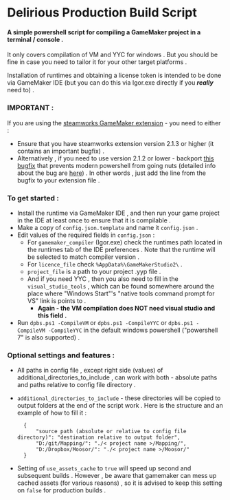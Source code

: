 # Delirious Production Build Script

#### A simple powershell script for compiling a GameMaker project in a terminal / console .

It only covers compilation of VM and YYC for windows .
But you should be fine in case you need to tailor it for your other target platforms .

Installation of runtimes and obtaining a license token is intended to be done via GameMaker IDE (but you can do this via Igor.exe directly if you ***really*** need to) .

### IMPORTANT :
If you are using the [steamworks GameMaker extension](https://github.com/YoYoGames/GMEXT-Steamworks) - you need to either :
 - Ensure that you have steamworks extension version 2.1.3 or higher (it contains an important bugfix) .
 - Alternatively , if you need to use version 2.1.2 or lower - backport [this bugfix](https://github.com/YoYoGames/GMEXT-Steamworks/commit/962c208c794935c1dd262df2d2c5840a198b8272) that prevents modern powershell from going nuts (detailed info about the bug are [here](https://github.com/YoYoGames/GMEXT-Steamworks/issues/120)) . In other words , just add the line from the bugfix to your extension file .

### To get started :
- Install the runtime via GameMaker IDE , and then run your game project in the IDE at least once to ensure that it is compilable .
- Make a copy of `config.json.template` and name it `config.json` .
- Edit values of the required fields in `config.json` :
	- For `gamemaker_compiler` (Igor.exe) check the runtimes path located in the runtimes tab of the IDE preferences . Note that the runtime will be selected to match compiler version .
	- For `licence_file` check `%AppData%\GameMakerStudio2\` .
	- `project_file` is a path to your project .yyp file .
	- And if you need YYC , then you also need to fill in the `visual_studio_tools` , which can be found somewhere around the place where "Windows Start"'s "native tools command prompt for VS" link is points to .
		- **Again - the VM compilation does NOT need visual studio and this field .**
- Run `dpbs.ps1 -CompileVM` or `dpbs.ps1 -CompileYYC` or `dpbs.ps1 -CompileVM -CompileYYC` in the default windows powershell ("powershell 7" is also supported) .

### Optional settings and features :
- All paths in config file , except right side (values) of additional_directories_to_include , can work with both - absolute paths and paths relative to config file directory .
- `additional_directories_to_include` - these directories will be copied to output folders at the end of the script work . Here is the structure and an example of how to fill it :
	
		{
			"source path (absolute or relative to config file directory)": "destination relative to output folder",
			"D:/git/Mapping/": "./< project name >/Mapping/",
			"D:/Dropbox/Moosor/": "./< project name >/Moosor/"
		}
	
- Setting of `use_assets_cache` to `true` will speed up second and subsequent builds . However , be aware that gamemaker can mess up cached assets (for various reasons) , so it is advised to keep this setting on `false` for production builds .
